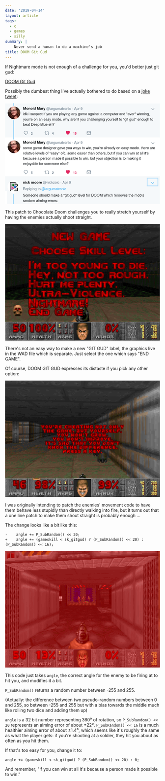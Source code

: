```yaml
---
date: '2019-04-14'
layout: article
tags:
  - c
  - games
  - silly
summary: |
    Never send a human to do a machine's job
title: DOOM Git Gud
---
```


If Nightmare mode is not enough of a challenge for you, you'd better just git gud:

[DOOM Git Gud](https://github.com/nickzoic/doom-git-gud/)

Possibly the dumbest thing I've actually bothered to do based on a
[joke tweet](https://twitter.com/nickzoic/status/1115793964844507136):

[![tweets](img/tweeters.png)](https://twitter.com/nickzoic/status/1115793964844507136)

This patch to Chocolate Doom challenges you to really stretch yourself 
by having the enemies actually shoot straight.

![Screenshot 3](img/screenshot-3.png)

There's not an easy way to make a new "GIT GUD" label, the graphics 
live in the WAD file which is separate.  Just select the one which says "END GAME".

Of course, DOOM GIT GUD expresses its distaste if you pick any other option:

![Screenshot 1](img/screenshot-1.png)

I was originally intending to patch the enemies' movement code to 
have them behave less stupidly than directly walking into fire,
but it turns out that a one line patch to make them shoot straight is probably enough ...

The change looks like a bit like this:

```
-    angle += P_SubRandom() << 20;
+    angle += (gameskill < sk_gitgud) ? (P_SubRandom() << 20) : (P_SubRandom() << 16);
```

![Screenshot 2](img/screenshot-2.png)

This code just takes `angle`, the correct angle for the enemy to
be firing at to hit you, and modifies it a bit.

`P_SubRandom()` returns a random number between -255 and 255.

(Actually: the difference between two
pseudo-random numbers between 0 and 255, so between
-255 and 255 but with a bias towards the middle much
like rolling two dice and adding them up)

`angle` is a 32 bit number representing 360⁰ of 
rotation, so `P_SubRandom() << 20` represents an
aiming error of about ±22⁰.  `P_SubRandom() << 16` is 
a much healthier aiming error of about ±1.4⁰, which
seems like it's roughly the same as what the player gets:
if you're shooting at a soldier, they hit you about as
often as you hit them.

If that's too easy for you, change it to:

```
angle += (gameskill < sk_gitgud) ? (P_SubRandom() << 20) : 0;
```

And remember, "if you can win at all it's because a person made it possible to win."

